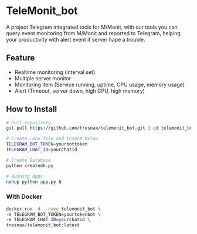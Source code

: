 # TeleMonit_bot

A project Telegram integrated tools for M/Monit, with our tools you can query event monitoring from M/Monit and reported to Telegram, helping your productivity with alert event if server hape a trouble.

## Feature

- Realtime monitoring (interval set)
- Multiple server monitor
- Monitoring item (Service running, uptime, CPU usage, memory usage)
- Alert (Timeout, server down, high CPU, high memory)


## How to Install

```bash
# Pull reposiroty
git pull https://github.com/tresnax/telemonit_bot.git | cd telemonit_bot

# Create .env file and insert below
TELEGRAM_BOT_TOKEN=yourbottoken
TELEGRAM_CHAT_ID=yourchatid

# Create Database
python createdb.py

# Running Apps
nohup python app.py &
```


### With Docker

```bash
docker run -d --name telemonit_bot \
-e TELEGRAM_BOT_TOKEN=yourtokenbot \
-e TELEGRAM_CHAT_ID=yourchatid \
tresnax/telemonit_bot:latest
```